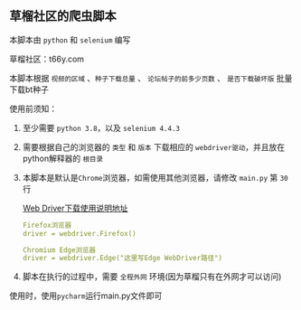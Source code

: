 <h2>草榴社区的爬虫脚本</h2>

本脚本由 `python` 和 `selenium` 编写

草榴社区：t66y.com

本脚本根据 `视频的区域` 、`种子下载总量` 、 `论坛帖子的前多少页数` 、 `是否下载破坏版` 批量下载bt种子

使用前须知：

1. 至少需要 `python 3.8`，以及 `selenium 4.4.3`
  
2. 需要根据自己的浏览器的 `类型` 和 `版本` 下载相应的 `webdriver驱动`，并且放在python解释器的 `根目录`
3. 本脚本是默认是`Chrome`浏览器，如需使用其他浏览器，请修改 `main.py` 第 `30` 行
   
   
   [Web Driver下载使用说明地址](https://www.selenium.dev/documentation/webdriver/getting_started/install_drivers/)
   
   
   
   ```yaml
   Firefox浏览器
   driver = webdriver.Firefox()
   ```
   
  
   ```yaml
   Chromium Edge浏览器
   driver = webdriver.Edge("这里写Edge WebDriver路径")
   ```
   
   
3. 脚本在执行的过程中，需要 `全程外网` 环境(因为草榴只有在外网才可以访问)



使用时，使用`pycharm`运行main.py文件即可
